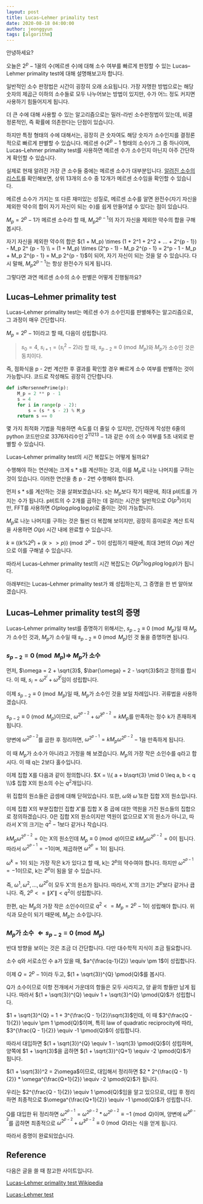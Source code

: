 ```yaml
---
layout: post
title: Lucas–Lehmer primality test
date: 2020-08-18 04:00:00
author: jeonggyun
tags: [algorithm]
---
```


안녕하세요?

오늘은 $2^p - 1$꼴의 수(메르센 수)에 대해 소수 여부를 빠르게 판정할 수 있는 Lucas–Lehmer primality test에 대해 설명해보고자 합니다.

일반적인 소수 판정법은 시간이 굉장히 오래 소요됩니다. 가장 자명한 방법으로는 해당 숫자의 제곱근 이하의 소수들로 모두 나누어보는 방법이 있지만, 수가 어느 정도 커지면 사용하기 힘들어지게 됩니다.

더 큰 수에 대해 사용할 수 있는 알고리즘으로는 밀러-라빈 소수판정법이 있는데, 비결정론적인, 즉 확률에 의존한다는 단점이 있습니다.

하지만 특정 형태의 수에 대해서는, 굉장히 큰 숫자여도 해당 숫자가 소수인지를 결정론적으로 빠르게 판별할 수 있습니다. 메르센 수($2^p - 1$ 형태의 소수)가 그 중 하나이며, Lucas–Lehmer primality test를 사용하면 메르센 수가 소수인지 아닌지 아주 간단하게 확인할 수 있습니다.

실제로 현재 알려진 가장 큰 소수들 중에는 메르센 소수가 대부분입니다. [알려진 소수의 리스트](https://en.wikipedia.org/wiki/Largest_known_prime_number)를 확인해보면, 상위 13개의 소수 중 12개가 메르센 소수임을 확인할 수 있습니다.

메르센 소수가 가지는 또 다른 재미있는 성질로, 메르센 소수를 알면 완전수(자기 자신을 제외한 약수의 합이 자기 자신이 되는 수)를 쉽게 만들어낼 수 있다는 점이 있습니다.

$M_p = 2^p - 1$가 메르센 소수라 할 때, $M_p 2 ^ {p - 1}$의 자기 자신을 제외한 약수의 합을 구해봅시다.

자기 자신을 제외한 약수의 합은 $(1 + M_p) \times (1 + 2^1 + 2^2 + ... + 2^{p - 1}) - M_p 2^ {p - 1} \\ = (1 + M_p) \times (2^p - 1) - M_p 2^{p - 1} = 2^p - 1 - M_p + M_p 2^{p - 1} = M_p 2^{p - 1}$이 되어, 자기 자신이 되는 것을 알 수 있습니다. 다시 말해, $M_p 2 ^ {p - 1}$는 항상 완전수가 되게 됩니다.

그렇다면 과연 메르센 소수의 소수 판별은 어떻게 진행될까요?

## Lucas–Lehmer primality test

Lucas–Lehmer primality test는 메르센 수가 소수인지를 판별해주는 알고리즘으로, 그 과정이 매우 간단합니다.

$M_p = 2^p - 1$이라고 할 때, 다음이 성립합니다.

> $s_0 = 4$, $s_{i + 1} = (s_{i}^{2} - 2) % M_p$라 할 때, $s_{p - 2} \equiv 0 \pmod{M_p}$와 $M_p$가 소수인 것은 동치이다.

즉, 점화식을 p - 2번 계산한 후 결과를 확인할 경우 빠르게 소수 여부를 판별하는 것이 가능합니다. 코드로 작성해도 굉장히 간단합니다.

```python
def isMersennePrime(p):
	M_p = 2 ** p - 1
	s = 4
	for i in range(p - 2):
		s = (s * s - 2) % M_p
	return s == 0
```

몇 가지 최적화 기법을 적용하면 속도를 더 줄일 수 있지만, 간단하게 작성한 6줄의 python 코드만으로 3376자리수인 $2 ^ {11213} - 1$과 같은 수의 소수 여부를 5초 내외로 판별할 수 있습니다.

Lucas–Lehmer primality test의 시간 복잡도는 어떻게 될까요?

수행해야 하는 연산에는 크게 s * s를 계산하는 것과, 이를 $M_p$로 나눈 나머지를 구하는 것이 있습니다. 이러한 연산을 총 p - 2번 수행해야 합니다.

먼저 s * s를 계산하는 것을 살펴보겠습니다. s는 $M_p$보다 작기 때문에, 최대 p비트를 가지는 수가 됩니다. p비트의 수 2개를 곱하는 데 걸리는 시간은 일반적으로 $O(p^3)$이지만, FFT를 사용하면 $O(p \log{p} \log{\log{p}})$로 줄이는 것이 가능합니다.

$M_p$로 나눈 나머지를 구하는 것은 훨씬 더 복잡해 보이지만, 굉장히 흥미로운 계산 트릭을 사용하면 $O(p)$ 시간 내에 완료할 수 있습니다.

$k \equiv ((k \% 2^p) + (k >> p)) \pmod{2^p - 1}$이 성립하기 때문에, 최대 3번의 $O(p)$ 계산으로 이를 구해낼 수 있습니다.

따라서 Lucas–Lehmer primality test의 시간 복잡도는 $O(p^2 \log{p} \log{\log{p}})$가 됩니다.

아래부터는 Lucas–Lehmer primality test가 왜 성립하는지, 그 증명을 한 번 알아보겠습니다.

## Lucas–Lehmer primality test의 증명

Lucas–Lehmer primality test를 증명하기 위해서는, $s_{p - 2} \equiv 0 \pmod{M_p}$일 때 $M_p$가 소수인 것과, $M_p$가 소수일 때 $s_{p - 2} \equiv 0 \pmod{M_p}$인 것 둘을 증명하면 됩니다.

### $s_{p - 2} \equiv 0 \pmod{M_p} \Longrightarrow$ $M_p$가 소수

먼저, $\omega = 2 + \sqrt{3}$, $\bar{\omega} = 2 - \sqrt{3}$라고 정의를 합시다. 이 때, $s_{i} = \omega^{2^i} + \bar{\omega}^{2^i}$임이 성립합니다.

이제 $s_{p - 2} \equiv 0 \pmod{M_p}$일 때, $M_p$가 소수인 것을 보일 차례입니다. 귀류법을 사용하겠습니다.

$s_{p - 2} \equiv 0 \pmod{M_p}$이므로, $\omega^{2^{p - 2}} + \bar{\omega}^{2^{p - 2}} = kM_p$를 만족하는 정수 k가 존재하게 됩니다.

양변에 $\omega^{2^{p - 2}}$를 곱한 후 정리하면, $\omega^{2^{p - 1}} = kM_p\omega^{2^{p - 2}} - 1$을 만족하게 됩니다.

이 때 $M_p$가 소수가 아니라고 가정을 해 보겠습니다. $M_p$의 가장 작은 소인수를 q라고 합시다. 이 때 q는 2보다 홀수입니다.

이제 집합 X를 다음과 같이 정의합니다. $X =  \\{ a + b\sqrt{3} \mid 0 \leq a, b < q \\}$ 집합 X의 원소의 수는 $q^2$개입니다.

위 집합의 원소들은 곱셈에 대해 닫혀있습니다. 또한, $\omega$와 $\bar{\omega}$ 또한 집합 X의 원소입니다.

이제 집합 X의 부분집합인 집합 $X'$를 집합 X 중 곱에 대한 역원을 가진 원소들의 집합으로 정의하겠습니다. 0은 집합 X의 원소이지만 역원이 없으므로 X'의 원소가 아니고, 따라서 X'의 크기는 $q^2 - 1$보다 같거나 작습니다.

$kM_p \omega^{2^{p - 2}} = 0$는 X의 원소인데 $M_p \equiv 0 \pmod{q}$이므로 $kM_p \omega^{2^{p - 2}} = 0$이 됩니다. 따라서 $\omega^{2^{p - 1}} = -1$이며, 제곱하면 $\omega^{2^p} = 1$이 됩니다.

$\omega^{k} = 1$이 되는 가장 작은 k가 있다고 할 때, k는 $2^p$의 약수여야 합니다. 하지만 $\omega^{2^{p - 1}} = -1$이므로, k는 $2^p$이 됨을 알 수 있습니다.

즉, $\omega^1, \omega^2, ..., \omega^{2^p}$이 모두 X'의 원소가 됩니다. 따라서, X'의 크기는 $2^p$보다 같거나 큽니다. 즉, $2^p <= \|X'\| < q^2$이 성립합니다.

한편, q는 $M_p$의 가장 작은 소인수이므로 $q^2 <= M_p = 2^p - 1$이 성립해야 합니다. 위 식과 모순이 되기 때문에, $M_p$는 소수입니다.

### $M_p$가 소수 $\Longleftarrow s_{p - 2} \equiv 0 \pmod{M_p}$

반대 방향을 보이는 것은 조금 더 간단합니다. 다만 대수학적 지식이 조금 필요합니다.

소수 q와 서로소인 수 a가 있을 때, $a^{\frac{q-1}{2}} \equiv \pm 1$이 성립합니다.

이제 $Q = 2^p - 1$이라 두고, $(1 + \sqrt{3})^{Q} \pmod{Q}$를 봅시다.

Q가 소수이므로 이항 전개에서 가운데의 항들은 모두 사라지고, 양 끝의 항들만 남게 됩니다. 따라서 $(1 + \sqrt{3})^{Q} \equiv 1 + \sqrt{3}^{Q} \pmod{Q}$가 성립합니다.

$1 + \sqrt{3}^{Q} = 1 + 3^{\frac{Q - 1}{2}}\sqrt{3}$인데, 이 때 $3^{\frac{Q - 1}{2}} \equiv \pm 1 \pmod{Q}$이며, 특히 law of quadratic reciprocity에 따라, $3^{\frac{Q - 1}{2}} \equiv -1 \pmod{Q}$이 성립합니다.

따라서 대입하면 $(1 + \sqrt{3})^{Q} \equiv 1 - \sqrt{3} \pmod{Q}$이 성립하며, 양쪽에 $1 + \sqrt{3}$을 곱하면 $(1 + \sqrt{3})^{Q+1} \equiv -2 \pmod{Q}$가 됩니다.

$(1 + \sqrt{3})^2 = 2\omega$이므로, 대입해서 정리하면 $2 * 2^{\frac{Q - 1}{2}} * \omega^{\frac{Q+1}{2}} \equiv -2 \pmod{Q}$가 됩니다.

우리는 $2^{\frac{Q - 1}{2}} \equiv 1 \pmod{Q}$임을 알고 있으므로, 대입 후 정리하면 최종적으로 $\omega^{\frac{Q+1}{2}} \equiv -1 \pmod{Q}$가 성립합니다.

Q를 대입한 뒤 정리하면 $\omega^{2^{p-1}} = \omega^{2^{p-2}} * \omega^{2^{p-2}} \equiv -1 \pmod{Q}$이며, 양변에 $\bar{\omega}^{2^{p - 2}}$를 곱하면 최종적으로 $\omega^{2^{p-2}} +\bar{\omega}^{2^{p-2}} \equiv 0 \pmod{Q}$라는 식을 얻게 됩니다.

따라서 증명이 완료되었습니다.

## Reference

다음은 글을 쓸 때 참고한 사이트입니다.

[Lucas–Lehmer primality test Wikipedia](https://en.wikipedia.org/wiki/Lucas%E2%80%93Lehmer_primality_test)

[Lucas-Lehmer test](https://www.rieselprime.de/ziki/Lucas-Lehmer_test)
